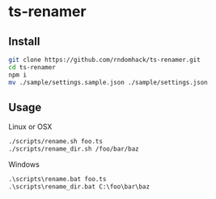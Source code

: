 # ts-renamer

## Install

```bash
git clone https://github.com/rndomhack/ts-renamer.git
cd ts-renamer
npm i
mv ./sample/settings.sample.json ./sample/settings.json
```

## Usage

Linux or OSX
```bash
./scripts/rename.sh foo.ts
./scripts/rename_dir.sh /foo/bar/baz
```

Windows
```cmd
.\scripts\rename.bat foo.ts
.\scripts\rename_dir.bat C:\foo\bar\baz
```
